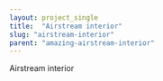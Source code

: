 ```yaml
---
layout: project_single
title:  "Airstream interior"
slug: "airstream-interior"
parent: "amazing-airstream-interior"
---
```

Airstream interior